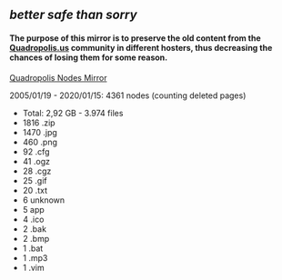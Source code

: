 ## *better safe than sorry*
#### The purpose of this mirror is to preserve the old content from the [Quadropolis.us](http://quadropolis.us/) community in different hosters, thus decreasing the chances of losing them for some reason.

[Quadropolis Nodes Mirror](https://quadropolis.github.io/)

2005/01/19 - 2020/01/15: 4361 nodes (counting deleted pages)
- Total: 2,92 GB - 3.974 files
- 1816 .zip
- 1470 .jpg
- 460 .png
- 92 .cfg
- 41 .ogz
- 28 .cgz
- 25 .gif
- 20 .txt
- 6 unknown
- 5 app
- 4 .ico
- 2 .bak
- 2 .bmp
- 1 .bat
- 1 .mp3
- 1 .vim
